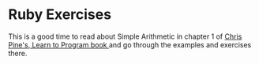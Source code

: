 # Ruby Exercises

This is a good time to read about Simple Arithmetic in chapter 1 of [Chris Pine's, Learn to Program book ](https://pine.fm/LearnToProgram/chap_01.html) and go through the examples and exercises there.